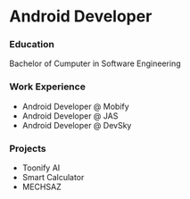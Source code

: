# Android Developer

### Education 
Bachelor of Cumputer in Software Engineering

### Work Experience
- Android Developer @ Mobify
- Android Developer @ JAS
- Android Developer @ DevSky

### Projects
- Toonify AI
- Smart Calculator
- MECHSAZ

